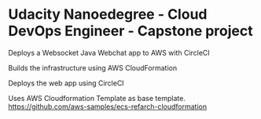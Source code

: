 # Udacity Nanoedegree - Cloud DevOps Engineer - Capstone project


Deploys a Websocket Java Webchat app to AWS with CircleCI

Builds the infrastructure using AWS CloudFormation

Deploys the web app using CircleCI

Uses AWS Cloudformation Template as base template. https://github.com/aws-samples/ecs-refarch-cloudformation
